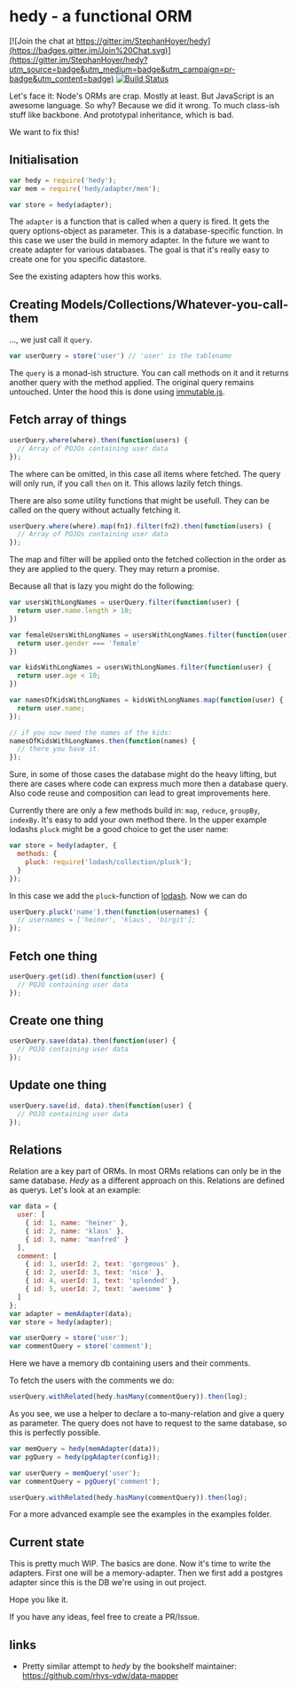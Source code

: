 # hedy - a functional ORM

[![Join the chat at https://gitter.im/StephanHoyer/hedy](https://badges.gitter.im/Join%20Chat.svg)](https://gitter.im/StephanHoyer/hedy?utm_source=badge&utm_medium=badge&utm_campaign=pr-badge&utm_content=badge)
[![Build Status](https://travis-ci.org/StephanHoyer/hedy.svg)](https://travis-ci.org/StephanHoyer/hedy)

Let's face it: Node's ORMs are crap. Mostly at least. But JavaScript is an
awesome language. So why? Because we did it wrong. To much class-ish stuff like
backbone. And prototypal inheritance, which is bad.

We want to fix this!

## Initialisation

```javascript
var hedy = require('hedy');
var mem = require('hedy/adapter/mem');

var store = hedy(adapter);
```

The `adapter` is a function that is called when a query is fired. It gets
the query options-object as parameter. This is a database-specific function. In
this case we user the build in memory adapter. In the future we want to create
adapter for various databases. The goal is that it's really easy to create one for you
specific datastore.

See the existing adapters how this works.

## Creating Models/Collections/Whatever-you-call-them

..., we just call it `query`.

```javascript
var userQuery = store('user') // 'user' is the tablename
```

The `query` is a monad-ish structure. You can call methods on it and it returns
another query with the method applied. The original query remains untouched.
Unter the hood this is done using
[immutable.js](https://facebook.github.io/immutable-js/).

## Fetch array of things

```javascript
userQuery.where(where).then(function(users) {
  // Array of POJOs containing user data
});
```

The where can be omitted, in this case all items where fetched. The query will
only run, if you call `then` on it. This allows lazily fetch things.

There are also some utility functions that might be usefull. They can be called
on the query without actually fetching it.

```javascript
userQuery.where(where).map(fn1).filter(fn2).then(function(users) {
  // Array of POJOs containing user data
});
```

The map and filter will be applied onto the fetched collection in the order as
they are applied to the query. They may return a promise.

Because all that is lazy you might do the following:

```javascript
var usersWithLongNames = userQuery.filter(function(user) {
  return user.name.length > 10;
})

var femaleUsersWithLongNames = usersWithLongNames.filter(function(user) {
  return user.gender === 'female'
})

var kidsWithLongNames = usersWithLongNames.filter(function(user) {
  return user.age < 10;
})

var namesOfKidsWithLongNames = kidsWithLongNames.map(function(user) {
  return user.name;
});

// if you now need the names of the kids:
namesOfKidsWithLongNames.then(function(names) {
  // there you have it.
});
```

Sure, in some of those cases the database might do the heavy lifting, but there are
cases where code can express much more then a database query. Also code reuse
and composition can lead to great improvements here.

Currently there are only a few methods build in: `map`, `reduce`, `groupBy`,
`indexBy`. It's easy to add your own method there. In the upper example lodashs
`pluck` might be a good choice to get the user name:

```javascript
var store = hedy(adapter, {
  methods: {
    pluck: require('lodash/collection/pluck');
  }
});
```

In this case we add the `pluck`-function of
[lodash](https://lodash.com/docs#pluck). Now we can do

```javascript
userQuery.pluck('name').then(function(usernames) {
  // usernames = ['heiner', 'klaus', 'birgit'];
});
```

## Fetch one thing

```javascript
userQuery.get(id).then(function(user) {
  // POJO containing user data
});
```

## Create one thing

```javascript
userQuery.save(data).then(function(user) {
  // POJO containing user data
});
```

## Update one thing

```javascript
userQuery.save(id, data).then(function(user) {
  // POJO containing user data
});
```

## Relations

Relation are a key part of ORMs. In most ORMs relations can only be in the same
database. *Hedy* as a different approach on this. Relations are defined as
querys. Let's look at an example:

```javascript
var data = {
  user: [
    { id: 1, name: 'heiner' },
    { id: 2, name: 'klaus' },
    { id: 3, name: 'manfred' }
  ],
  comment: [
    { id: 1, userId: 2, text: 'gorgeous' },
    { id: 2, userId: 3, text: 'nice' },
    { id: 4, userId: 1, text: 'splended' },
    { id: 5, userId: 2, text: 'awesome' }
  ]
};
var adapter = memAdapter(data);
var store = hedy(adapter);

var userQuery = store('user');
var commentQuery = store('comment');
```

Here we have a memory db containing users and their comments.

To fetch the users with the comments we do:

```javascript
userQuery.withRelated(hedy.hasMany(commentQuery)).then(log);
```

As you see, we use a helper to declare a to-many-relation and give a query as
parameter. The query does not have to request to the same database, so this is
perfectly possible.

```javascript
var memQuery = hedy(memAdapter(data));
var pgQuery = hedy(pgAdapter(config));

var userQuery = memQuery('user');
var commentQuery = pgQuery('comment');

userQuery.withRelated(hedy.hasMany(commentQuery)).then(log);
```

For a more advanced example see the examples in the examples folder.

## Current state

This is pretty much WIP. The basics are done. Now it's time to write the
adapters. First one will be a memory-adapter. Then we first add a postgres
adapter since this is the DB we're using in out project.

Hope you like it.

If you have any ideas, feel free to create a PR/Issue.

## links

* Pretty similar attempt to *hedy* by the bookshelf maintainer: https://github.com/rhys-vdw/data-mapper
